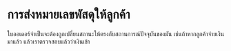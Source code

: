 # การส่งหมายเลขพัสดุให้ลูกค้า

ใบออเดอร์จำเป็นจะต้องถูกเปลี่ยนสถานะให้ตรงกับสถานการณ์ปัจจุบันของมัน เช่นถ้าหากลูกค้าจ่ายเงินมาแล้ว แล้วเราตรวจสอบแล้วว่าเงินเข้า 

